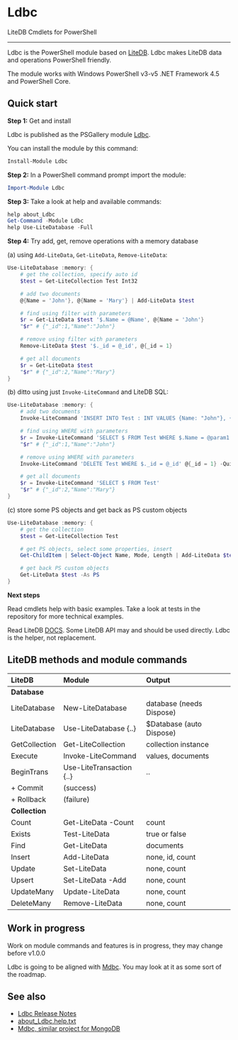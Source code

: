 # Ldbc

LiteDB Cmdlets for PowerShell

***

Ldbc is the PowerShell module based on [LiteDB](https://www.litedb.org).
Ldbc makes LiteDB data and operations PowerShell friendly.

The module works with Windows PowerShell v3-v5 .NET Framework 4.5 and PowerShell Core.

## Quick start

**Step 1:** Get and install

Ldbc is published as the PSGallery module [Ldbc](https://www.powershellgallery.com/packages/Ldbc).

You can install the module by this command:

```powershell
Install-Module Ldbc
```

**Step 2:** In a PowerShell command prompt import the module:

```powershell
Import-Module Ldbc
```

**Step 3:** Take a look at help and available commands:

```powershell
help about_Ldbc
Get-Command -Module Ldbc
help Use-LiteDatabase -Full
```

**Step 4:** Try add, get, remove operations with a memory database

(a) using `Add-LiteData`, `Get-LiteData`, `Remove-LiteData`:

```powershell
Use-LiteDatabase :memory: {
    # get the collection, specify auto id
    $test = Get-LiteCollection Test Int32

    # add two documents
    @{Name = 'John'}, @{Name = 'Mary'} | Add-LiteData $test

    # find using filter with parameters
    $r = Get-LiteData $test '$.Name = @Name', @{Name = 'John'}
    "$r" # {"_id":1,"Name":"John"}

    # remove using filter with parameters
    Remove-LiteData $test '$._id = @_id', @{_id = 1}

    # get all documents
    $r = Get-LiteData $test
    "$r" # {"_id":2,"Name":"Mary"}
}
```

(b) ditto using just `Invoke-LiteCommand` and LiteDB SQL:

```powershell
Use-LiteDatabase :memory: {
    # add two documents
    Invoke-LiteCommand 'INSERT INTO Test : INT VALUES {Name: "John"}, {Name: "Mary"}' -Quiet

    # find using WHERE with parameters
    $r = Invoke-LiteCommand 'SELECT $ FROM Test WHERE $.Name = @param1' @{param1 = 'John'}
    "$r" # {"_id":1,"Name":"John"}

    # remove using WHERE with parameters
    Invoke-LiteCommand 'DELETE Test WHERE $._id = @_id' @{_id = 1} -Quiet

    # get all documents
    $r = Invoke-LiteCommand 'SELECT $ FROM Test'
    "$r" # {"_id":2,"Name":"Mary"}
}
```

(c) store some PS objects and get back as PS custom objects

```powershell
Use-LiteDatabase :memory: {
    # get the collection
    $test = Get-LiteCollection Test

    # get PS objects, select some properties, insert
    Get-ChildItem | Select-Object Name, Mode, Length | Add-LiteData $test

    # get back PS custom objects
    Get-LiteData $test -As PS
}
```

**Next steps**

Read cmdlets help with basic examples. Take a look at tests in the repository
for more technical examples.

Read LiteDB [DOCS](https://www.litedb.org/docs/). Some LiteDB API may and
should be used directly. Ldbc is the helper, not replacement.

## LiteDB methods and module commands

| LiteDB | Module  | Output
| :----- | :-----  | :-----
| **Database** | |
| LiteDatabase | New-LiteDatabase | database (needs Dispose)
| LiteDatabase | Use-LiteDatabase {..} | $Database (auto Dispose)
| GetCollection | Get-LiteCollection | collection instance
| Execute | Invoke-LiteCommand | values, documents
| BeginTrans | Use-LiteTransaction {..} | ..
| + Commit | (success) |
| + Rollback | (failure) |
| **Collection** | |
| Count | Get-LiteData -Count | count
| Exists | Test-LiteData | true or false
| Find | Get-LiteData | documents
| Insert | Add-LiteData | none, id, count
| Update | Set-LiteData | none, count
| Upsert | Set-LiteData -Add | none, count
| UpdateMany | Update-LiteData | none, count
| DeleteMany | Remove-LiteData | none, count

## Work in progress

Work on module commands and features is in progress, they may change before v1.0.0

Ldbc is going to be aligned with [Mdbc](https://github.com/nightroman/Mdbc).
You may look at it as some sort of the roadmap.

## See also

- [Ldbc Release Notes](https://github.com/nightroman/Ldbc/blob/master/Release-Notes.md)
- [about_Ldbc.help.txt](https://github.com/nightroman/Ldbc/blob/master/Module/en-US/about_Ldbc.help.txt)
- [Mdbc, similar project for MongoDB](https://github.com/nightroman/Mdbc)
